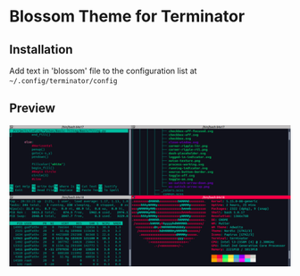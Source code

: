 # Blossom Theme for Terminator 

## Installation
Add text in 'blossom' file to the configuration list at ```~/.config/terminator/config```

## Preview
![](./screenshots/ss.png)

